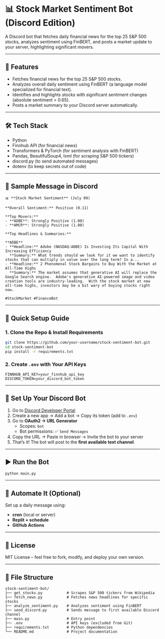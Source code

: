 
# 📊 Stock Market Sentiment Bot (Discord Edition)

A Discord bot that fetches daily financial news for the top 25 S&P 500 stocks, analyzes sentiment using FinBERT, and posts a market update to your server, highlighting significant movers.

---

## 🚀 Features
- Fetches financial news for the top 25 S&P 500 stocks.
- Analyzes overall daily sentiment using FinBERT (a language model specialized for financial text).
- Identifies and highlights stocks with significant sentiment changes (absolute sentiment > 0.65).
- Posts a market summary to your Discord server automatically.

---

## 🛠️ Tech Stack
- Python  
- Finnhub API (for financial news)  
- Transformers & PyTorch (for sentiment analysis with FinBERT)  
- Pandas, BeautifulSoup4, lxml (for scraping S&P 500 tickers)
- discord.py (to send automated messages)  
- dotenv (to keep secrets out of code)

---

## 📸 Sample Message in Discord
```
📊 **Stock Market Sentiment** (July 09)

**Overall Sentiment:** Positive (0.11)

**Top Movers:**
- **ADBE**: Strongly Positive (1.00)
- **AMCR**: Strongly Positive (1.00)

**Top Headlines & Summaries:**

**ADBE**
- **Headline:** Adobe (NASDAQ:ADBE) Is Investing Its Capital With Increasing Efficiency
  **Summary:** What trends should we look for it we want to identify stocks that can multiply in value over the long term? In a...
- **Headline:** 2 Phenomenal Stock Bargains to Buy With the Market at All-Time Highs
  **Summary:** The market assumes that generative AI will replace the Google Search engine.  Adobe's generative AI-powered image and video creation tools are industry-leading.  With the stock market at new all-time highs, investors may be a bit wary of buying stocks right now.

#StockMarket #FinanceBot
```

---

## 🧪 Quick Setup Guide

### 1. Clone the Repo & Install Requirements
```bash
git clone https://github.com/your-username/stock-sentiment-bot.git
cd stock-sentiment-bot
pip install -r requirements.txt
```

### 2. Create `.env` with Your API Keys
```dotenv
FINNHUB_API_KEY=your_finnhub_api_key
DISCORD_TOKEN=your_discord_bot_token
```

---

## 🤖 Set Up Your Discord Bot

1. Go to [Discord Developer Portal](https://discord.com/developers/applications)
2. Create a new app → Add a bot → Copy its token (add to `.env`)
3. Go to **OAuth2 → URL Generator**  
   - Scopes: `bot`  
   - Bot permissions: ✅ `Send Messages`
4. Copy the URL → Paste in browser → Invite the bot to your server
5. That’s it! The bot will post to the **first available text channel**.

---

## ▶️ Run the Bot
```bash
python main.py
```

---

## 🔄 Automate It (Optional)
Set up a daily message using:
- **cron** (local or server)
- **Replit + schedule**
- **GitHub Actions**

---

## 📄 License
MIT License – feel free to fork, modify, and deploy your own version.


---

## 📁 File Structure

```
stock-sentiment-bot/
├── get_stocks.py           # Scrapes S&P 500 tickers from Wikipedia
├── fetch_news.py           # Fetches news headlines for specific stocks
├── analyze_sentiment.py    # Analyzes sentiment using FinBERT
├── send_discord.py         # Sends message to first available Discord channel
├── main.py                 # Entry point
├── .env                    # API keys (excluded from Git)
├── requirements.txt        # Python dependencies
└── README.md               # Project documentation
```
